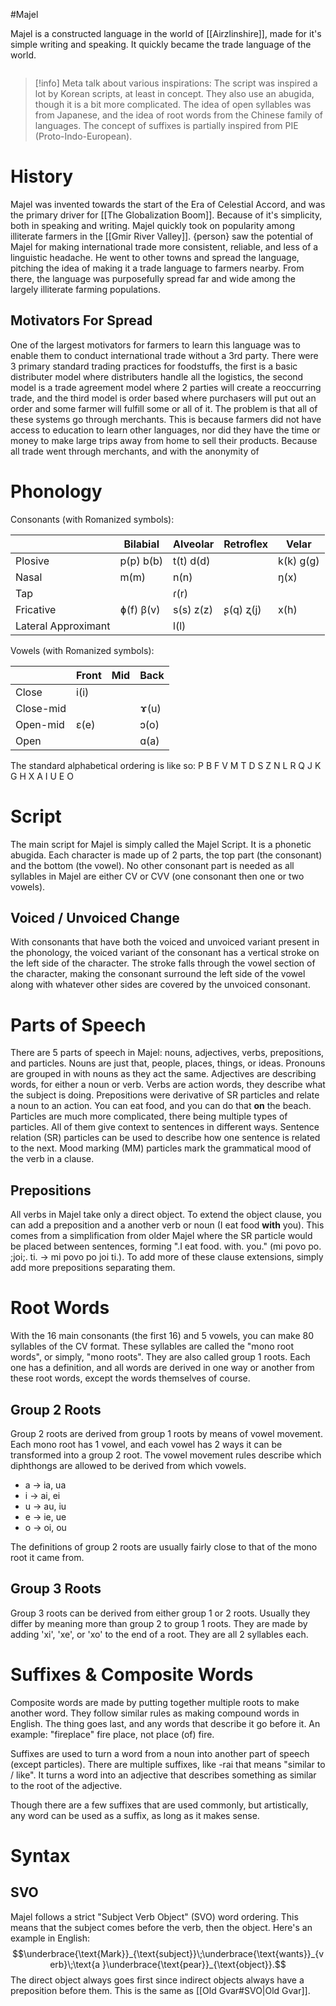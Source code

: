 #Majel


Majel is a constructed language in the world of [[Airzlinshire]], made for it's simple writing and speaking. It quickly became the trade language of the world.

```table-of-contents
```


> [!info] 
> Meta talk about various inspirations:
> The script was inspired a lot by Korean scripts, at least in concept. They also use an abugida, though it is a bit more complicated. The idea of open syllables was from Japanese, and the idea of root words from the Chinese family of languages. The concept of suffixes is partially inspired from PIE (Proto-Indo-European).

# History

Majel was invented towards the start of the Era of Celestial Accord, and was the primary driver for [[The Globalization Boom]]. Because of it's simplicity, both in speaking and writing. Majel quickly took on popularity among illiterate farmers in the [[Gmir River Valley]]. {person} saw the potential of Majel for making international trade more consistent, reliable, and less of a linguistic headache. He went to other towns and spread the language, pitching the idea of making it a trade language to farmers nearby. From there, the language was purposefully spread far and wide among the largely illiterate farming populations.

## Motivators For Spread

One of the largest motivators for farmers to learn this language was to enable them to conduct international trade without a 3rd party. There were 3 primary standard trading practices for foodstuffs, the first is a basic distributer model where distributers handle all the logistics, the second model is a trade agreement model where 2 parties will create a reoccurring trade, and the third model is order based where purchasers will put out an order and some farmer will fulfill some or all of it. The problem is that all of these systems go through merchants. This is because farmers did not have access to education to learn other languages, nor did they have the time or money to make large trips away from home to sell their products. Because all trade went through merchants, and with the anonymity of 
# Phonology

Consonants (with Romanized symbols):

|                     | Bilabial  | Alveolar  | Retroflex | Velar     |
| ------------------- | --------- | --------- | --------- | --------- |
| Plosive             | p(p) b(b) | t(t) d(d) |           | k(k) g(g) |
| Nasal               | m(m)      | n(n)      |           | ŋ(x)      |
| Tap                 |           | ɾ(r)      |           |           |
| Fricative           | ɸ(f) β(v) | s(s) z(z) | ʂ(q) ʐ(j) | x(h)      |
| Lateral Approximant |           | l(l)      |           |           |
Vowels (with Romanized symbols):

|           | Front | Mid | Back |
| --------- | ----- | --- | ---- |
| Close     | i(i)  |     |      |
| Close-mid |       |     | ɤ(u) |
| Open-mid  | ɛ(e)  |     | ɔ(o) |
| Open      |       |     | ɑ(a) |
The standard alphabetical ordering is like so:
P B F V M T D S Z N L R Q J K G H X A I U E O
# Script

The main script for Majel is simply called the Majel Script. It is a phonetic abugida. Each character is made up of 2 parts, the top part (the consonant) and the bottom (the vowel). No other consonant part is needed as all syllables in Majel are either CV or CVV (one consonant then one or two vowels).
## Voiced / Unvoiced Change

With consonants that have both the voiced and unvoiced variant present in the phonology, the voiced variant of the consonant has a vertical stroke on the left side of the character. The stroke falls through the vowel section of the character, making the consonant surround the left side of the vowel along with whatever other sides are covered by the unvoiced consonant.
# Parts of Speech

There are 5 parts of speech in Majel: nouns, adjectives, verbs, prepositions, and particles. Nouns are just that, people, places, things, or ideas. Pronouns are grouped in with nouns as they act the same. Adjectives are describing words, for either a noun or verb. Verbs are action words, they describe what the subject is doing. Prepositions were derivative of SR particles and relate a noun to an action. You can eat food, and you can do that **on** the beach. Particles are much more complicated, there being multiple types of particles. All of them give context to sentences in different ways. Sentence relation (SR) particles can be used to describe how one sentence is related to the next. Mood marking (MM) particles mark the grammatical mood of the verb in a clause.
## Prepositions

All verbs in Majel take only a direct object. To extend the object clause, you can add a preposition and a another verb or noun (I eat food __with__ you). This comes from a simplification from older Majel where the SR particle would be placed between sentences, forming ".I eat food. with. you." (mi povo po. ;joi;. ti. -> mi povo po joi ti.). To add more of these clause extensions, simply add more prepositions separating them.
# Root Words

With the 16 main consonants (the first 16) and 5 vowels, you can make 80 syllables of the CV format. These syllables are called the "mono root words", or simply, "mono roots". They are also called group 1 roots. Each one has a definition, and all words are derived in one way or another from these root words, except the words themselves of course.
## Group 2 Roots

Group 2 roots are derived from group 1 roots by means of vowel movement. Each mono root has 1 vowel, and each vowel has 2 ways it can be transformed into a group 2 root. The vowel movement rules describe which diphthongs are allowed to be derived from which vowels.
- a -> ia, ua
- i -> ai, ei
- u -> au, iu
- e -> ie, ue
- o -> oi, ou

The definitions of group 2 roots are usually fairly close to that of the mono root it came from.

## Group 3 Roots

Group 3 roots can be derived from either group 1 or 2 roots. Usually they differ by meaning more than group 2 to group 1 roots. They are made by adding 'xi', 'xe', or 'xo' to the end of a root. They are all 2 syllables each.
# Suffixes & Composite Words

Composite words are made by putting together multiple roots to make another word. They follow similar rules as making compound words in English. The thing goes last, and any words that describe it go before it. An example: "fireplace" fire place, not place (of) fire.

Suffixes are used to turn a word from a noun into another part of speech (except particles). There are multiple suffixes, like -rai that means "similar to / like". It turns a word into an adjective that describes something as similar to the root of the adjective.

Though there are a few suffixes that are used commonly, but artistically, any word can be used as a suffix, as long as it makes sense.
# Syntax

## SVO

Majel follows a strict "Subject Verb Object" (SVO) word ordering. This means that the subject comes before the verb, then the object. Here's an example in English:
$$\underbrace{\text{Mark}}_{\text{subject}}\;\underbrace{\text{wants}}_{verb}\;\text{a }\underbrace{\text{pear}}_{\text{object}}.$$
The direct object always goes first since indirect objects always have a preposition before them. This is the same as [[Old Gvar#SVO|Old Gvar]].
